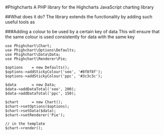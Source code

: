 #Phighcharts
A PHP library for the Highcharts JavaScript charting library

##What does it do?
The library extends the functionality by adding such useful tools as

###Adding a colour to be used by a certain key of data
This will ensure that the same colour is used consistently for data with the same key

    use Phighchart\Chart;
    use Phighchart\Options\Defaults;
    use Phighchart\Data\Data;
    use Phighchart\Renderer\Pie;

    $options    = new Defaults();
    $options->addStickyColour('seo', '#8f8f8f');
    $options->addStickyColour('ppc', '#3c3c3c');

    $data       = new Data;
    $data->addDataTotal('seo', 200);
    $data->addDataTotal('ppc', 150);

    $chart      = new Chart();
    $chart->setOptions($options);
    $chart->setData($data);
    $chart->setRenderer('Pie');

    // in the template
    $chart->render();